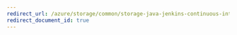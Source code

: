 ```yaml
---
redirect_url: /azure/storage/common/storage-java-jenkins-continuous-integration-solution
redirect_document_id: true
---
```

